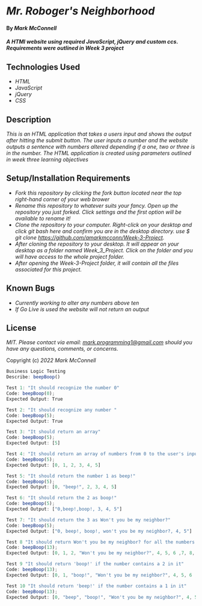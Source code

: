 # _Mr. Roboger's Neighborhood_
#### By _**Mark McConnell**_
#### _A HTMl website using required JavaScript, jQuery and custom ccs. Requirements were outlined in Week 3 project_
## Technologies Used
* _HTML_
* _JavaScript_
* _jQuery_
* _CSS_
## Description
_This is an HTML application that takes a users input and shows the output after hitting the submit button. The user inputs a number and the website outputs a sentence with numbers altered depending if a one, two or three is in the number. The HTML application is created using parameters outlined in week three learning objectives_
## Setup/Installation Requirements
* _Fork this repository by clicking the fork button located near the top right-hand corner of your web brower_
* _Rename this repository to whatever suits your fancy. Open up the repository you just forked. Click settings and the first option will be available to rename it!_
* _Clone the repository to your computer. Right-click on your desktop and click git bash here and confirm you are in the desktop directory. use $ git clone https://github.com/amarkmcconn/Week-3-Project._
* _After cloning the repository to your desktop. It will appear on your desktop as a folder named Week_3_Project. Click on the folder and you will have access to the whole project folder._
* _After opening the Week-3-Project folder, it will contain all the files associated for this project._

## Known Bugs

* _Currently working to alter any numbers above ten_
* _If Go Live is used the website will not return an output_


## License

_MIT. Please contact via email: mark.programming1@gmail.com should you have any questions, comments, or concerns._

Copyright (c) _2022_ _Mark McConnell_




```javascript
Business Logic Testing
Describe: beepBoop()

Test 1: "It should recognize the number 0"
Code: beepBoop(0);
Expected Output: True

Test 2: "It should recognize any number "
Code: beepBoop(5);
Expected Output: True

Test 3: "It should return an array"
Code: beepBoop(5);
Expected Output: [5]

Test 4: "It should return an array of numbers from 0 to the user's inputted number"
Code: beepBoop(5);
Expected Output: [0, 1, 2, 3, 4, 5]

Test 5: "It should return the number 1 as beep!"
Code: beepBoop(5);
Expected Output: [0, "beep!", 2, 3, 4, 5]

Test 6: "It should return the 2 as boop!"
Code: beepBoop(5);
Expected Output: ["0,beep!,boop!, 3, 4, 5"]

Test 7: "It should return the 3 as Won't you be my neighbor?"
Code: beepBoop(5);
Expected Output: ["0, beep!, boop!, won't you be my neighbor?, 4, 5"]

Test 8 "It should return Won't you be my neighbor? for all the numbers that contain a 3 in it" 
Code: beepBoop(13);
Expected Output: [0, 1, 2, "Won't you be my neighbor?", 4, 5, 6 ,7, 8, 9, 10, 11, 12, "Won't you be my neighbor?"]

Test 9 "It should return 'boop!' if the number contains a 2 in it" 
Code: beepBoop(13);
Expected Output: [0, 1, "boop!", "Won't you be my neighbor?", 4, 5, 6 ,7, 8, 9, 10, 11, "boop!", "Won't you be my neighbor?"]

Test 10 "It should return 'beep!' if the number contains a 1 in it" 
Code: beepBoop(13);
Expected Output: [0, "beep", "boop!", "Won't you be my neighbor?", 4, 5, 6 ,7, 8, 9, "beep!", "beep!", "boop!", "Won't you be my neighbor?"]

```